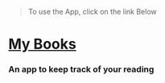 > To use the App, click on the  link Below

# [My Books](https://aman-maharshi.github.io/vanilla-js/booklist-app/)

### An app to keep track of your reading 


